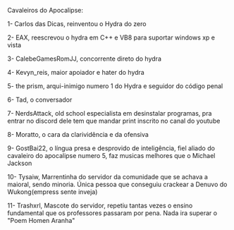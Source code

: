 Cavaleiros do Apocalipse:

1- Carlos das Dicas, reinventou o Hydra do zero

2- EAX, reescrevou o hydra em C++ e VB8 para suportar windows xp e vista 

3- CalebeGamesRomJJ, concorrente direto do hydra

4- Kevyn_reis, maior apoiador e hater do hydra

5- the рrism, arqui-inimigo numero 1 do Hydra e seguidor do código penal

6- Tad, o conversador

7- NerdsAttack, old school especialista em desinstalar programas, pra entrar no discord dele tem que mandar print inscrito no canal do youtube

8- Moratto, o cara da clarividência e da ofensiva

9- GostBai22, o língua presa e desprovido de inteligência, fiel aliado do cavaleiro do apocalipse numero 5, faz musicas melhores que o Michael Jackson 

10- Tysaiw, Marrentinha do servidor da comunidade que se achava a maioral, sendo minoria. Única pessoa que conseguiu crackear a Denuvo do Wukong(empress sente inveja)

11- Trashxrl, Mascote do servidor, repetiu tantas vezes o ensino fundamental que os professores passaram por pena. Nada ira superar o "Poem Homen Aranha"

